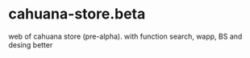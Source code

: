 # cahuana-store.beta
web of cahuana store (pre-alpha). with function search, wapp, BS and desing better
